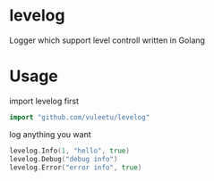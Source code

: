 levelog
=======

Logger which support level controll written in Golang

Usage
=

import levelog first

```go
import "github.com/vuleetu/levelog"
```

log anything you want

```go
levelog.Info(1, "hello", true)
levelog.Debug("debug info")
levelog.Error("error info", true)
```

